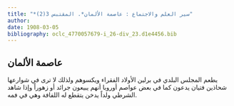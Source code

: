 ```yaml
---
title: "*سير العلم والاجتماع : عاصمة الألمان*. المقتبس 3(2)"
author: 
date: 1908-03-05
bibliography: oclc_4770057679-i_26-div_23.d1e4456.bib
---
```




##  عاصمة الألمان 


 يطعم المجلس البلدي في برلين الأولاد الفقراء ويكسوهم ولذلك لا ترى في شوارعها شحاذين فتيان يدعون كما في بعض عواصم أوروبا أنهم يبيعون جرائد أو زهوراً وإذا   شاهد الشرطي ولداً يدخن يتقطع له اللفافة وهي في فمه. 
